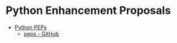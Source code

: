 # Python Enhancement Proposals

- [Python PEPs](https://peps.python.org/)
  - [peps - GitHub](https://github.com/python/peps)
